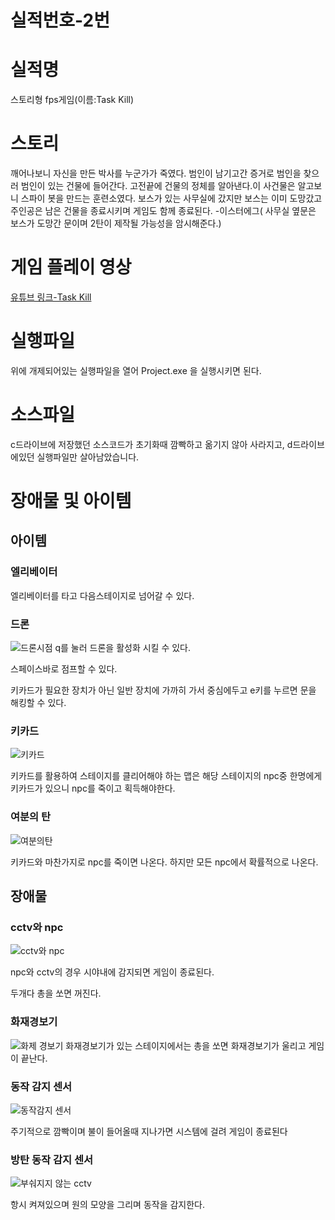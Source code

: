 
# 실적번호-2번

# 실적명

스토리형 fps게임(이름:Task Kill)

# 스토리

깨어나보니 자신을 만든 박사를 누군가가 죽였다. 범인이 남기고간 증거로 범인을 찾으러 범인이 있는 건물에 들어간다.  고전끝에 건물의 정체를 알아낸다.이 사건물은 알고보니 스파이 봇을 만드는 훈련소였다. 보스가 있는 사무실에 갔지만 보스는 이미 도망갔고 주인공은 남은 건물을 종료시키며 게임도 함께 종료된다. -이스터에그( 사무실 옆문은 보스가 도망간 문이며 2탄이 제작될 가능성을 암시해준다.)

# 게임 플레이 영상

[유튜브 링크-Task Kill](https://youtu.be/qKm6IbQLhNk)

# 실행파일

위에 개제되어있는 실행파일을 열어 Project.exe 을 실행시키면 된다.

# 소스파일

c드라이브에 저장했던 소스코드가 초기화때 깜빡하고 옮기지 않아 사라지고, d드라이브에있던 실행파일만 살아남았습니다.

# 장애물 및 아이템

## 아이템

### 엘리베이터
엘리베이터를 타고 다음스테이지로 넘어갈 수 있다.

### 드론
![드론시점](https://user-images.githubusercontent.com/60810332/132773006-a5d7b59a-f662-4657-b510-e93b8ec4006e.png)
q를 눌러 드론을 활성화 시킬 수 있다.

스페이스바로 점프할 수 있다.

키카드가 필요한 장치가 아닌 일반 장치에 가까히 가서 중심에두고 e키를 누르면 문을 해킹할 수 있다.



### 키카드

![키카드](https://user-images.githubusercontent.com/60810332/132772917-23d663c4-3697-4805-a0c0-1366dd285d23.png)

키카드를 활용하여 스테이지를 클리어해야 하는 맵은 해당 스테이지의 npc중 한명에게 키카드가 있으니 npc를 죽이고 획득해야한다.

### 여분의 탄
![여분의탄](https://user-images.githubusercontent.com/60810332/132772942-922d6596-ae03-402f-9cf8-7fc3a1a17345.png)

키카드와 마찬가지로 npc를 죽이면 나온다. 하지만 모든 npc에서 확률적으로 나온다.

## 장애물

### cctv와 npc 


![cctv와 npc](https://user-images.githubusercontent.com/60810332/132772892-77b09d3c-96c6-473f-ae6e-b59299c34bf8.png)

npc와 cctv의 경우 시야내에 감지되면 게임이 종료된다.

두개다 총을 쏘면 꺼진다.

### 화재경보기

![화제 경보기](https://user-images.githubusercontent.com/60810332/132772913-1eeb058e-19ce-42d4-b4f5-3cd7923c6f2b.png)
화재경보기가 있는 스테이지에서는 총을 쏘면 화재경보기가 울리고 게임이 끝난다.

### 동작 감지 센서
![동작감지 센서](https://user-images.githubusercontent.com/60810332/132772972-7a400a43-3bdb-4952-baec-23ffc6853549.png)

주기적으로 깜빡이며 불이 들어올때 지나가면 시스템에 걸려 게임이 종료된다

### 방탄 동작 감지 센서
![부숴지지 않는 cctv](https://user-images.githubusercontent.com/60810332/132772975-70114473-40fa-4c7b-bb38-5cef294e8343.png)

항시 켜져있으며 원의 모양을 그리며 동작을 감지한다.

### 

